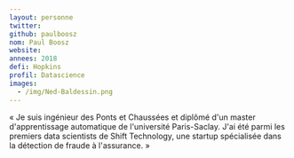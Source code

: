 ```yaml
---
layout: personne
twitter: 
github: paulboosz
nom: Paul Boosz
website:
annees: 2018
defi: Hopkins
profil: Datascience
images:
  - /img/Ned-Baldessin.png
---
```


« Je suis ingénieur des Ponts et Chaussées et diplômé d'un master
d'apprentissage automatique de l'université Paris-Saclay. J'ai été
parmi les premiers data scientists de Shift Technology, une startup
spécialisée dans la détection de fraude à l'assurance. »

